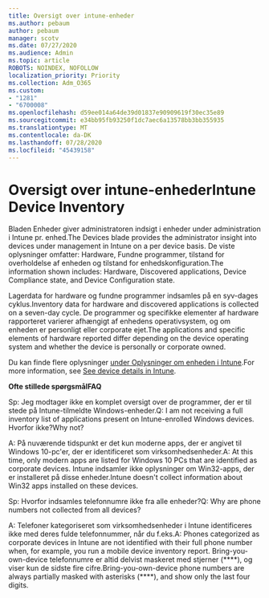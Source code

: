 ```yaml
---
title: Oversigt over intune-enheder
ms.author: pebaum
author: pebaum
manager: scotv
ms.date: 07/27/2020
ms.audience: Admin
ms.topic: article
ROBOTS: NOINDEX, NOFOLLOW
localization_priority: Priority
ms.collection: Adm_O365
ms.custom:
- "1281"
- "6700008"
ms.openlocfilehash: d59ee014a64de39d01837e90909619f30ec35e89
ms.sourcegitcommit: e34bb95fb93250f1dc7aec6a13578bb3bb355935
ms.translationtype: MT
ms.contentlocale: da-DK
ms.lasthandoff: 07/28/2020
ms.locfileid: "45439158"
---
```

# <a name="intune-device-inventory"></a><span data-ttu-id="6b672-102">Oversigt over intune-enheder</span><span class="sxs-lookup"><span data-stu-id="6b672-102">Intune Device Inventory</span></span>

<span data-ttu-id="6b672-103">Bladen Enheder giver administratoren indsigt i enheder under administration i Intune pr. enhed.</span><span class="sxs-lookup"><span data-stu-id="6b672-103">The Devices blade provides the administrator insight into devices under management in Intune on a per device basis.</span></span> <span data-ttu-id="6b672-104">De viste oplysninger omfatter: Hardware, Fundne programmer, tilstand for overholdelse af enheden og tilstand for enhedskonfiguration.</span><span class="sxs-lookup"><span data-stu-id="6b672-104">The information shown includes: Hardware, Discovered applications, Device Compliance state, and Device Configuration state.</span></span>

<span data-ttu-id="6b672-105">Lagerdata for hardware og fundne programmer indsamles på en syv-dages cyklus.</span><span class="sxs-lookup"><span data-stu-id="6b672-105">Inventory data for hardware and discovered applications is collected on a seven-day cycle.</span></span> <span data-ttu-id="6b672-106">De programmer og specifikke elementer af hardware rapporteret varierer afhængigt af enhedens operativsystem, og om enheden er personligt eller corporate ejet.</span><span class="sxs-lookup"><span data-stu-id="6b672-106">The applications and specific elements of hardware reported differ depending on the device operating system and whether the device is personally or corporate owned.</span></span>

<span data-ttu-id="6b672-107">Du kan finde flere oplysninger [under Oplysninger om enheden i Intune](https://docs.microsoft.com/intune/device-inventory).</span><span class="sxs-lookup"><span data-stu-id="6b672-107">For more information, see [See device details in Intune](https://docs.microsoft.com/intune/device-inventory).</span></span>

<span data-ttu-id="6b672-108">**Ofte stillede spørgsmål**</span><span class="sxs-lookup"><span data-stu-id="6b672-108">**FAQ**</span></span>

<span data-ttu-id="6b672-109">Sp: Jeg modtager ikke en komplet oversigt over de programmer, der er til stede på Intune-tilmeldte Windows-enheder.</span><span class="sxs-lookup"><span data-stu-id="6b672-109">Q: I am not receiving a full inventory list of applications present on Intune-enrolled Windows devices.</span></span> <span data-ttu-id="6b672-110">Hvorfor ikke?</span><span class="sxs-lookup"><span data-stu-id="6b672-110">Why not?</span></span>

<span data-ttu-id="6b672-111">A: På nuværende tidspunkt er det kun moderne apps, der er angivet til Windows 10-pc'er, der er identificeret som virksomhedsenheder.</span><span class="sxs-lookup"><span data-stu-id="6b672-111">A: At this time, only modern apps are listed for Windows 10 PCs that are identified as corporate devices.</span></span> <span data-ttu-id="6b672-112">Intune indsamler ikke oplysninger om Win32-apps, der er installeret på disse enheder.</span><span class="sxs-lookup"><span data-stu-id="6b672-112">Intune doesn't collect information about Win32 apps installed on these devices.</span></span>

<span data-ttu-id="6b672-113">Sp: Hvorfor indsamles telefonnumre ikke fra alle enheder?</span><span class="sxs-lookup"><span data-stu-id="6b672-113">Q: Why are phone numbers not collected from all devices?</span></span>

<span data-ttu-id="6b672-114">A: Telefoner kategoriseret som virksomhedsenheder i Intune identificeres ikke med deres fulde telefonnummer, når du f.eks.</span><span class="sxs-lookup"><span data-stu-id="6b672-114">A: Phones categorized as corporate devices in Intune are not identified with their full phone number when, for example, you run a mobile device inventory report.</span></span> <span data-ttu-id="6b672-115">Bring-you-own-device telefonnumre er altid delvist maskeret med stjerner (\*\*\*\*), og viser kun de sidste fire cifre.</span><span class="sxs-lookup"><span data-stu-id="6b672-115">Bring-you-own-device phone numbers are always partially masked with asterisks (\*\*\*\*), and show only the last four digits.</span></span>
